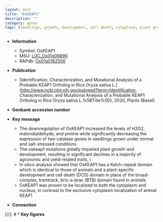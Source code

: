 ```yaml
---
layout: post
title: "OsKEAP1"
description: ""
category: genes
tags: [seedlings, growth, development, cell death, cytoplasm, plant growth]
---
```


* **Information**  
    + Symbol: OsKEAP1  
    + MSU: [LOC_Os01g06890](http://rice.uga.edu/cgi-bin/ORF_infopage.cgi?orf=LOC_Os01g06890)  
    + RAPdb: [Os01g0162500](http://rapdb.dna.affrc.go.jp/viewer/gbrowse_details/irgsp1?name=Os01g0162500)  

* **Publication**  
    + [Identification, Characterization, and Mutational Analysis of a Probable KEAP1 Ortholog in Rice  Oryza sativa L.](http://www.ncbi.nlm.nih.gov/pubmed?term=Identification, Characterization, and Mutational Analysis of a Probable KEAP1 Ortholog in Rice  Oryza sativa L.%5BTitle%5D), 2020, Plants (Basel).

* **Genbank accession number**  

* **Key message**  
    + The downregulation of OsKEAP1 increased the levels of H2O2, malondialdehyde, and proline while significantly decreasing the expression of two catalase genes in seedlings grown under normal and salt-stressed conditions
    + The oskeap1 mutations greatly impaired plant growth and development, resulting in significant declines in a majority of agronomic and yield-related traits, i
    + In silico analysis showed that OsKEAP1 has a Kelch-repeat domain which is identical to those of animals and a plant-specific development and cell death (DCD) domain in place of the broad-complex, tramtrack, bric-a-brac (BTB) domain found in animals
    + OsKEAP1 was proven to be localized to both the cytoplasm and nucleus, in contrast to the exclusive cytoplasm localization of animal KEAP1

* **Connection**  

[//]: # * **Key figures**  


